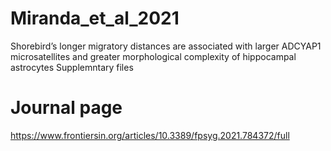 # Miranda_et_al_2021
Shorebird’s longer migratory distances are associated with larger ADCYAP1 microsatellites and greater morphological complexity of hippocampal astrocytes
Supplemntary files 

# Journal page
https://www.frontiersin.org/articles/10.3389/fpsyg.2021.784372/full
